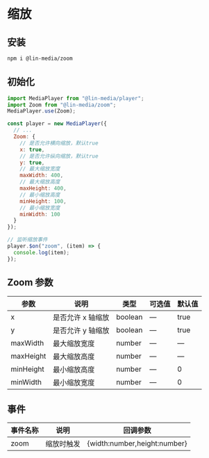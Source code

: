 # 缩放

## 安装

```bash
npm i @lin-media/zoom
```

## 初始化

```javascript
import MediaPlayer from "@lin-media/player";
import Zoom from "@lin-media/zoom";
MediaPlayer.use(Zoom);

const player = new MediaPlayer({
  // ...
  Zoom: {
    // 是否允许横向缩放，默认true
    x: true,
    // 是否允许纵向缩放，默认true
    y: true,
    // 最大缩放宽度
    maxWidth: 400,
    // 最大缩放高度
    maxHeight: 400,
    // 最小缩放高度
    minHeight: 100,
    // 最小缩放宽度
    minWidth: 100
  }
});

// 监听缩放事件
player.$on("zoom", (item) => {
  console.log(item);
});
```

## Zoom 参数

| 参数      | 说明              | 类型    | 可选值 | 默认值 |
| --------- | ----------------- | ------- | ------ | ------ |
| x         | 是否允许 x 轴缩放 | boolean | —      | true   |
| y         | 是否允许 y 轴缩放 | boolean | —      | true   |
| maxWidth  | 最大缩放宽度      | number  | —      | —      |
| maxHeight | 最大缩放高度      | number  | —      | —      |
| minHeight | 最小缩放高度      | number  | —      | 0      |
| minWidth  | 最小缩放宽度      | number  | —      | 0      |

## 事件

| 事件名称 | 说明       | 回调参数                     |
| -------- | ---------- | ---------------------------- |
| zoom     | 缩放时触发 | {width:number,height:number} |

